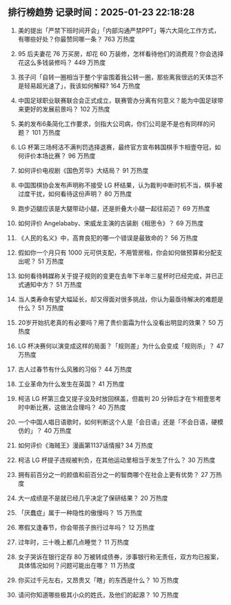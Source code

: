 
## 排行榜趋势 记录时间：2025-01-23 22:18:28
  
  1. 美的提出「严禁下班时间开会」「内部沟通严禁PPT」等六大简化工作方式，有哪些好处？你最赞同哪一条？ 763 万热度
    
  2. 95 后夫妻花 76 万买房，却花 60 万装修，怎样看待他们的消费观？你会选择花这么多钱装修吗？ 449 万热度
    
  3. 孩子问「自转一圈相当于整个宇宙围着我公转一圈，那些离我很远的天体岂不是轻易超光速了」，我该如何解释? 164 万热度
    
  4. 中国足球职业联赛联合会正式成立，联赛管办分离有何意义？能为中国足球带来更好的发展前景吗？ 102 万热度
    
  5. 美的发布6条简化工作要求，剑指大公司病，你们公司是不是也有同样的问题？ 101 万热度
    
  6. LG 杯第三场柯洁不满判罚选择退赛，最终官方宣布韩国棋手卞相壹夺冠，如何评价本场比赛？ 96 万热度
    
  7. 如何评价电视剧《国色芳华》大结局？ 91 万热度
    
  8. 中国围棋协会发布声明称不接受 LG 杯结果，认为裁判中断时机不当，棋手被过度干扰，如何看待这份声明？ 80 万热度
    
  9. 跑步迈腿应该是大腿带动小腿，还是折叠大小腿一起往前迈？ 69 万热度
    
  10. 如何评价 Angelababy、宋威龙主演的古装剧《相思令》？ 69 万热度
    
  11. 《人民的名义》中，高育良犯的哪一个错误是最致命的？ 56 万热度
    
  12. 假如你一个月只有 1000 元可供支配，不用管房租，你会如何做预算和分配支出呢？ 51 万热度
    
  13. 如何看待韩媒称关于提子规则的变更在去年下半年三星杯时已经完成，并已正式通知中方？ 51 万热度
    
  14. 当人类寿命有望大幅延长，却又得面对很多挑战，你认为最亟待解决的难题是什么？ 51 万热度
    
  15. 20岁开始抗老真的有必要吗？用了贵价面霜为什么没看出明显的效果？ 50 万热度
    
  16. LG 杯决赛何以演变成这样的局面？「规则差」为什么会变成「规则杀」？ 47 万热度
    
  17. 古人过春节有什么风雅的习俗？ 44 万热度
    
  18. 工业革命为什么发生在英国？ 41 万热度
    
  19. 柯洁 LG 杯第三盘又提子没及时放回棋盖，但裁判 20 分钟后才在卞相壹思考时中断比赛，这做法合理吗？ 40 万热度
    
  20. 一个中国人唱日语歌时，如何判断这个人是「会日语」还是「不会日语，硬模仿的」？ 40 万热度
    
  21. 如何评价《海贼王》漫画第1137话情报? 34 万热度
    
  22. 柯洁 LG 杯提子违规被判负，在其他运动里相当于发生了什么？ 30 万热度
    
  23. 拥有前百分之一的颜值和前百分之一的智商哪个在社会上更有优势？ 27 万热度
    
  24. 大一成绩是不是就已经几乎决定了保研结果？ 20 万热度
    
  25. 「厌蠢症」属于一种隐性的傲慢吗？ 15 万热度
    
  26. 寒假又逢春节，你会带孩子旅行过年吗？ 12 万热度
    
  27. 过年时，三十晚上都几点睡觉？ 11 万热度
    
  28. 女子哭诉在银行定存 80 万被转成债券，涉事银行称无责任，双方均已报案，具体情况如何？问题可能出在哪？ 11 万热度
    
  29. 你买过千元左右，又昂贵又「瞎」的东西是什么？ 10 万热度
    
  30. 请问你知道哪些极其小众的姓氏，及他们的起源？ 10 万热度
    